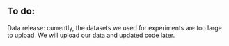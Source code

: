 <!---
# FKGE:Federated Knowledge Graphs Embedding
Code used for paper [Federated Knowledge Graphs Embedding](https://arxiv.org/abs/2105.07615), we use aligned entities to perform entity embedding translation over 11 knowledge graphs.
--->
## To do:
Data release: currently, the datasets we used for experiments are too large to upload. We will upload our data and updated code later.
